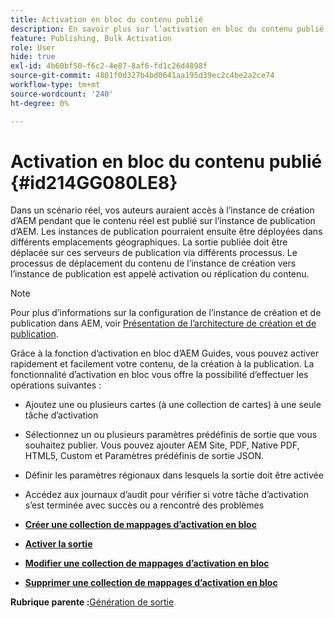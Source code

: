```yaml
---
title: Activation en bloc du contenu publié
description: En savoir plus sur l’activation en bloc du contenu publié. Découvrez les avantages de la fonctionnalité d’activation en bloc dans les guides d’AEM.
feature: Publishing, Bulk Activation
role: User
hide: true
exl-id: 4b60bf50-f6c2-4e87-8af6-fd1c26d4898f
source-git-commit: 4801f0d327b4bd0641aa195d39ec2c4be2a2ce74
workflow-type: tm+mt
source-wordcount: '240'
ht-degree: 0%

---
```


# Activation en bloc du contenu publié {#id214GG080LE8}

Dans un scénario réel, vos auteurs auraient accès à l’instance de création d’AEM pendant que le contenu réel est publié sur l’instance de publication d’AEM. Les instances de publication pourraient ensuite être déployées dans différents emplacements géographiques. La sortie publiée doit être déplacée sur ces serveurs de publication via différents processus. Le processus de déplacement du contenu de l’instance de création vers l’instance de publication est appelé activation ou réplication du contenu.

>[!NOTE]
>
> Pour plus d’informations sur la configuration de l’instance de création et de publication dans AEM, voir [Présentation de l’architecture de création et de publication](https://experienceleague.adobe.com/docs/experience-manager-screens/user-guide/administering/author-publish/author-publish-architecture-overview.html?lang=fr#prerequisites).

Grâce à la fonction d’activation en bloc d’AEM Guides, vous pouvez activer rapidement et facilement votre contenu, de la création à la publication. La fonctionnalité d’activation en bloc vous offre la possibilité d’effectuer les opérations suivantes :

- Ajoutez une ou plusieurs cartes \(à une collection de cartes\) à une seule tâche d’activation

- Sélectionnez un ou plusieurs paramètres prédéfinis de sortie que vous souhaitez publier. Vous pouvez ajouter AEM Site, PDF, Native PDF, HTML5, Custom et
Paramètres prédéfinis de sortie JSON.


- Définir les paramètres régionaux dans lesquels la sortie doit être activée

- Accédez aux journaux d’audit pour vérifier si votre tâche d’activation s’est terminée avec succès ou a rencontré des problèmes


- **[Créer une collection de mappages d’activation en bloc](conf-bulk-activation-create-map-collection.md)**

- **[Activer la sortie](conf-bulk-activation-publish-map-collection.md)**

- **[Modifier une collection de mappages d’activation en bloc](conf-bulk-activation-edit-map-collection.md)**

- **[Supprimer une collection de mappages d’activation en bloc](conf-bulk-activation-delete-map-collection.md)**


**Rubrique parente :**&#x200B;[ Génération de sortie](generate-output.md)
